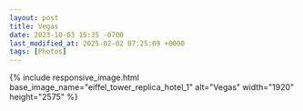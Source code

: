```yaml
---
layout: post
title: Vegas
date: 2023-10-03 15:35 -0700
last_modified_at: 2025-02-02 07:25:09 +0000
tags: [Photos]
---
```


{% include responsive_image.html base_image_name="eiffel_tower_replica_hotel_1" alt="Vegas" 
    width="1920" height="2575" %}
